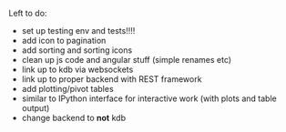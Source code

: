 
Left to do:

* set up testing env and tests!!!!
* add icon to pagination
* add sorting and sorting icons
* clean up js code and angular stuff (simple renames etc)
* link up to kdb via websockets
* link up to proper backend with REST framework
* add plotting/pivot tables
* similar to IPython interface for interactive work (with plots and table output)
* change backend to __not__ kdb

